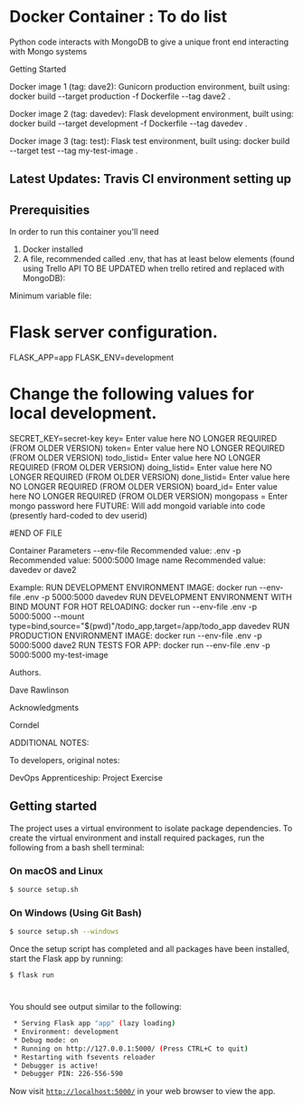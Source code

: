 # Docker Container :  To do list
Python code interacts with MongoDB to give a unique front end interacting with Mongo systems

Getting Started

Docker image 1 (tag:  dave2): 
Gunicorn production environment, built using:
docker build --target production -f Dockerfile --tag dave2 .

Docker image 2 (tag:  davedev):
Flask development environment, built using:
docker build --target development -f Dockerfile --tag davedev .

Docker image 3 (tag:  test):
Flask test environment, built using:
docker build --target test --tag my-test-image .

## Latest Updates:  Travis CI environment setting up

## Prerequisities

In order to run this container you'll need 
1) Docker installed
2) A file, recommended called .env, that has at least below elements (found using Trello API    TO BE UPDATED when trello retired and replaced with MongoDB):

Minimum variable file:
# Flask server configuration.
FLASK_APP=app
FLASK_ENV=development

# Change the following values for local development.
SECRET_KEY=secret-key
key=   Enter value here                 NO LONGER REQUIRED (FROM OLDER VERSION)
token= Enter value here                 NO LONGER REQUIRED (FROM OLDER VERSION)
todo_listid= Enter value here           NO LONGER REQUIRED (FROM OLDER VERSION)
doing_listid= Enter value here          NO LONGER REQUIRED (FROM OLDER VERSION)
done_listid= Enter value here           NO LONGER REQUIRED (FROM OLDER VERSION)
board_id= Enter value here              NO LONGER REQUIRED (FROM OLDER VERSION)
mongopass = Enter mongo password here
FUTURE:  Will add mongoid variable into code (presently hard-coded to dev userid)

#END OF FILE

Container Parameters
--env-file                   Recommended value:       .env 
-p                           Recommended value:       5000:5000
Image name                   Recommended value:       davedev or dave2

Example:
RUN DEVELOPMENT ENVIRONMENT IMAGE:
docker run --env-file .env -p 5000:5000 davedev
RUN DEVELOPMENT ENVIRONMENT WITH BIND MOUNT FOR HOT RELOADING:
docker run --env-file .env -p 5000:5000 --mount type=bind,source="$(pwd)"/todo_app,target=/app/todo_app davedev
RUN PRODUCTION ENVIRONMENT IMAGE:
docker run --env-file .env -p 5000:5000 dave2
RUN TESTS FOR APP:
docker run --env-file .env -p 5000:5000 my-test-image


Authors.

Dave Rawlinson

Acknowledgments

Corndel

ADDITIONAL NOTES:

To developers, original notes:

DevOps Apprenticeship: Project Exercise

## Getting started

The project uses a virtual environment to isolate package dependencies. To create the virtual environment and install required packages, run the following from a bash shell terminal:

### On macOS and Linux
```bash
$ source setup.sh
```
### On Windows (Using Git Bash)
```bash
$ source setup.sh --windows
```

Once the setup script has completed and all packages have been installed, start the Flask app by running:
```bash
$ flask run
```
#
You should see output similar to the following:
```bash
 * Serving Flask app "app" (lazy loading)
 * Environment: development
 * Debug mode: on
 * Running on http://127.0.0.1:5000/ (Press CTRL+C to quit)
 * Restarting with fsevents reloader
 * Debugger is active!
 * Debugger PIN: 226-556-590
```
Now visit [`http://localhost:5000/`](http://localhost:5000/) in your web browser to view the app.
